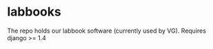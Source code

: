 labbooks
========

The repo holds our labbook software (currently used by VG).
Requires django >= 1.4
